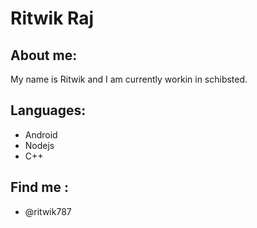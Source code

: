 # Ritwik Raj

## About me:

My name is Ritwik and I am currently workin in schibsted.

## Languages:
- Android
- Nodejs
- C++


## Find me :

- @ritwik787

